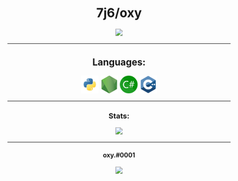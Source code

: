 
  <h1 align="center">7j6/oxy</h1>
  <a href="https://github.com/7j6">
  <p align="center">
    <img src="https://discord.c99.nl/widget/theme-3/911317673802104832.png"/>
     </a>

---

<h2 align="center">Languages:</h4>
<p align="center">
  <code><img height="40" src="https://raw.githubusercontent.com/github/explore/main/topics/python/python.png"></code>
  <code><img height="40" src="https://raw.githubusercontent.com/github/explore/main/topics/nodejs/nodejs.png"></code>
  <code><img height="40" src="https://raw.githubusercontent.com/github/explore/main/topics/csharp/csharp.png"></code>
  <code><img height="40" src="https://raw.githubusercontent.com/github/explore/main/topics/cpp/cpp.png"></code>
</p>

---

<h3 align = "center"> Stats:</h3>
<p align="center">
  <img src="https://github-readme-stats.vercel.app/api/?username=7j6&title_color=4F8CC9&text_color=9f9f9f&show_icons=true&bg_color=00000000&hide_border=true&icon_color=4F8CC9&hide_title=true&count_private=true" />
</p>

---

<h4 align = "center"> oxy.#0001</h4>
<p align="center">
  <a href="https://github.com/7j6">
    <img src="https://c.tenor.com/gixQdYlCeCwAAAAC/juice-wrld.gif"/>
     </a>
</p>
